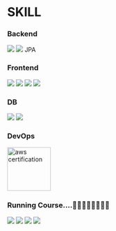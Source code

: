 # SKILL 

### Backend

<img src="https://img.shields.io/badge/Spring-6DB33F?style=flat-square&amp;logo=Spring&amp;logoColor=white"> <img src="https://img.shields.io/badge/Apache Tomcat-F8DC75?style=flat-square&amp;logo=apachetomcat&amp;logoColor=black">
JPA

### Frontend
<img src="https://img.shields.io/badge/HTML5-E34F26?style=flat-square&amp;logo=html5&amp;logoColor=white"> <img src="https://img.shields.io/badge/JavaScript-F7DF1E?style=flat-square&amp;logo=javascript&amp;logoColor=black">
 <img src="https://img.shields.io/badge/jQuery-0769AD?style=flat-square&amp;logo=jQuery&amp;logoColor=white">
 <img src="https://img.shields.io/badge/CSS3-1572B6?style=flat-square&amp;logo=css3&amp;logoColor=white">


### DB
<img src="https://img.shields.io/badge/MySQL-4479A1?style=flat-square&amp;logo=MySQL&amp;logoColor=white"> <img src="https://img.shields.io/badge/ORACLE-F80000?style=flat-square&amp;logo=oracle&amp;logoColor=white">

### DevOps

<a href="https://www.credly.com/badges/19ea0302-ddaf-4a2d-8604-966f0d9807f3/public_url" rel="nofollow">
<img width="100" src="https://camo.githubusercontent.com/f065cb367d255f71353d88124fafb4ef5cdd58306917ab5a6d3b2f8e535fabd3/68747470733a2f2f696d616765732e637265646c792e636f6d2f73697a652f363830783638302f696d616765732f30303633346638322d623037662d346262642d613662622d3533646533393766633361362f696d6167652e706e67" alt="aws certification" data-canonical-src="https://images.credly.com/size/680x680/images/19ea0302-ddaf-4a2d-8604-966f0d9807f3/image.png" style="max-width: 100%;">
</a>



### Running Course....🏃‍♂️🏃‍♀️🚶‍♂️🚶‍♀️

<img src="https://img.shields.io/badge/React-61DAFB?style=flat-square&amp;logo=React&amp;logoColor=black">
<img src="https://img.shields.io/badge/vue.js-4FC08D?style=for-the-badge&logo=vue.js&logoColor=white">
<img src="https://img.shields.io/badge/Amazon AWS-232F3E?style=flat-square&amp;logo=amazonaws&amp;logoColor=white">
  <img src="https://img.shields.io/badge/Docker-2496ED?style=flat-square&logo=Docker&logoColor=white"/>


